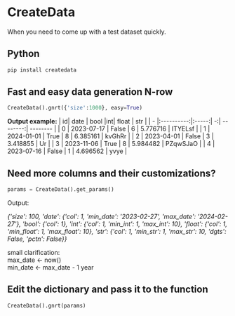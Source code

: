 
# CreateData
When you need to come up with a test dataset quickly.
## Python
```python
pip install createdata
```

## Fast and easy data generation N-row
```python
CreateData().gnrt({'size':1000}, easy=True)
```  
  
**Output example:**
| id|    date    |  bool |int|   float  |   str    |
| - |:----------:|:-----:| -:| --------:| -------- |
| 0 | 2023-07-17 | False | 6 | 5.776716 | ITYELsf  |
| 1 | 2024-01-01 | True  | 8 | 6.385161 | kvGhRr   |
| 2 | 2023-04-01 | False | 3 | 3.418855 | Ur       |
| 3 | 2023-11-06 | True  | 8 | 5.984482 | PZqwSJaO |
| 4 | 2023-07-16 | False | 1 | 4.696562 | yvye     |


## Need more columns and their customizations?
```python
params = CreateData().get_params()
```
Output:  

*{'size': 100,
 'date': {'col': 1, 'min_date': '2023-02-27', 'max_date': '2024-02-27'},
 'bool': {'col': 1},
 'int': {'col': 1, 'min_int': 1, 'max_int': 10},
 'float': {'col': 1, 'min_float': 1, 'max_float': 10},
 'str': {'col': 1, 'min_str': 1, 'max_str': 10, 'dgts': False, 'pctn': False}}*

small clarification:  
max_date <- now()  
min_date <- max_date - 1 year  

## Edit the dictionary and pass it to the function
```python
CreateData().gnrt(params)
```